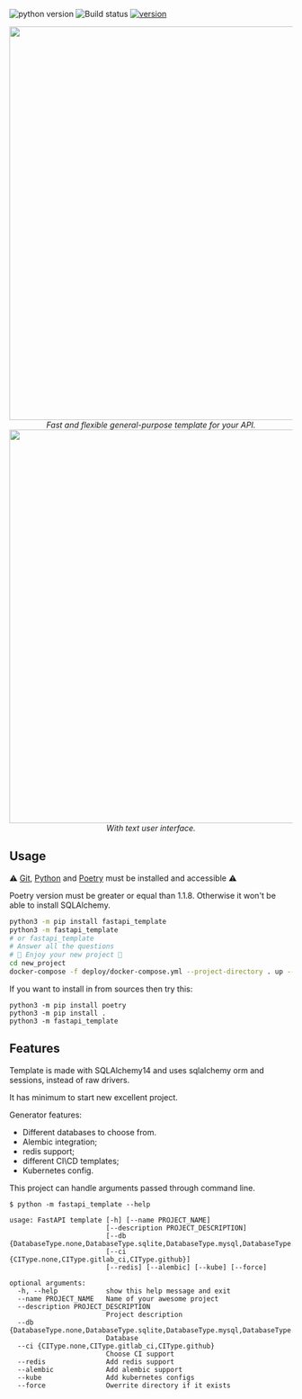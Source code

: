 ![python version](https://img.shields.io/pypi/pyversions/fastapi_template?style=flat-square) ![Build status](https://img.shields.io/github/workflow/status/s3rius/FastAPI-template/Release%20python%20package?style=flat-square) [![version](https://img.shields.io/pypi/v/fastapi_template?style=flat-square)](https://pypi.org/project/fastapi-template/)

<div align="center">
<img src="https://raw.githubusercontent.com/s3rius/FastAPI-template/master/images/logo.png" width=700>
<div><i>Fast and flexible general-purpose template for your API.</i></div>
</div>

<div align="center">
<img src="https://raw.githubusercontent.com/s3rius/FastAPI-template/master/images/ui-example.png" width=700>
<div><i>With text user interface.</i></div>
</div>

## Usage

⚠️ [Git](https://git-scm.com/downloads), [Python](https://www.python.org/) and [Poetry](https://python-poetry.org/) must be installed and accessible ⚠️

Poetry version must be greater or equal than 1.1.8. Otherwise it won't be able to install SQLAlchemy.

```bash
python3 -m pip install fastapi_template
python3 -m fastapi_template
# or fastapi_template
# Answer all the questions
# 🍪 Enjoy your new project 🍪
cd new_project
docker-compose -f deploy/docker-compose.yml --project-directory . up --build
```

If you want to install in from sources then try this:
```shell
python3 -m pip install poetry
python3 -m pip install .
python3 -m fastapi_template
```

## Features

Template is made with SQLAlchemy14 and uses sqlalchemy orm and sessions,
instead of raw drivers.

It has minimum to start new excellent project.

Generator features:
- Different databases to choose from.
- Alembic integration;
- redis support;
- different CI\CD templates;
- Kubernetes config.

This project can handle arguments passed through command line.

```shell
$ python -m fastapi_template --help

usage: FastAPI template [-h] [--name PROJECT_NAME]
                        [--description PROJECT_DESCRIPTION]
                        [--db {DatabaseType.none,DatabaseType.sqlite,DatabaseType.mysql,DatabaseType.postgresql}]
                        [--ci {CIType.none,CIType.gitlab_ci,CIType.github}]
                        [--redis] [--alembic] [--kube] [--force]

optional arguments:
  -h, --help            show this help message and exit
  --name PROJECT_NAME   Name of your awesome project
  --description PROJECT_DESCRIPTION
                        Project description
  --db {DatabaseType.none,DatabaseType.sqlite,DatabaseType.mysql,DatabaseType.postgresql}
                        Database
  --ci {CIType.none,CIType.gitlab_ci,CIType.github}
                        Choose CI support
  --redis               Add redis support
  --alembic             Add alembic support
  --kube                Add kubernetes configs
  --force               Owerrite directory if it exists
```
